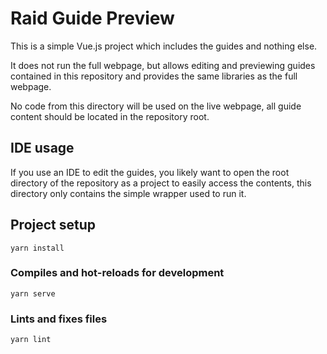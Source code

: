 # Raid Guide Preview
This is a simple Vue.js project which includes the guides and nothing else.

It does not run the full webpage, but allows editing and previewing guides contained in this repository
and provides the same libraries as the full webpage.

No code from this directory will be used on the live webpage,
all guide content should be located in the repository root.

## IDE usage

If you use an IDE to edit the guides, you likely want to open the root directory of the repository as a project to
easily access the contents, this directory only contains the simple wrapper used to run it.


## Project setup
```
yarn install
```

### Compiles and hot-reloads for development
```
yarn serve
```

### Lints and fixes files
```
yarn lint
```